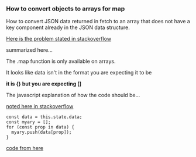

### How to convert objects to arrays for map

How to convert JSON data returned in fetch to an array that does not
have a key component already in the JSON data structure.

[Here is the problem stated in stackoverflow](https://stackoverflow.com/questions/30142361/react-js-uncaught-typeerror-this-props-data-map-is-not-a-function)

summarized here...

The .map function is only available on arrays.

It looks like data isn't in the format you are expecting it to be

**it is {} but you are expecting []**

The javascript explanation of how the code should be...

[noted here in stackoverflow](https://stackoverflow.com/questions/11922383/access-process-nested-objects-arrays-or-json)

```
const data = this.state.data;
const myary = [];
for (const prop in data) {
  myary.push(data[prop]);
}
```

[code from here](https://github.com/stormasm/mui-demos/blob/master/checkboxlist/src/CheckboxList-gh.js)
